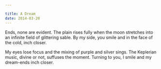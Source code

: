 ```yaml
---

title: A Dream
date: 2014-03-20
---
```


Ends, none are evident.
The plain rises fully when
the moon stretches into an infinite
field of glittering sable. By my side,
you smile and in the face of the cold,
inch closer.

My eyes lose focus and the mixing
of purple and silver sings.
The Keplerian music, divine or not,
suffuses the moment. Turning to you, I
smile and my dream-ends
inch closer.
